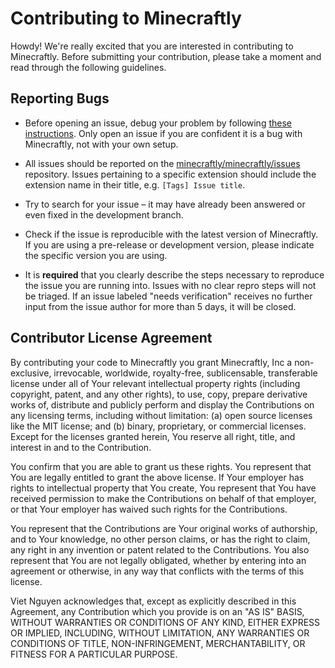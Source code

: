 # Contributing to Minecraftly

Howdy! We're really excited that you are interested in contributing to Minecraftly. Before submitting your contribution, please take a moment and read through the following guidelines.

## Reporting Bugs

- Before opening an issue, debug your problem by following [these instructions](https://github.com/minecraftly/minecraftly/wiki). Only open an issue if you are confident it is a bug with Minecraftly, not with your own setup.

- All issues should be reported on the [minecraftly/minecraftly/issues](https://github.com/minecraftly/minecraftly/issues) repository. Issues pertaining to a specific extension should include the extension name in their title, e.g. `[Tags] Issue title`.

- Try to search for your issue – it may have already been answered or even fixed in the development branch.

- Check if the issue is reproducible with the latest version of Minecraftly. If you are using a pre-release or development version, please indicate the specific version you are using.

- It is **required** that you clearly describe the steps necessary to reproduce the issue you are running into. Issues with no clear repro steps will not be triaged. If an issue labeled "needs verification" receives no further input from the issue author for more than 5 days, it will be closed.

## Contributor License Agreement

By contributing your code to Minecraftly you grant Minecraftly, Inc a non-exclusive, irrevocable, worldwide, royalty-free, sublicensable, transferable license under all of Your relevant intellectual property rights (including copyright, patent, and any other rights), to use, copy, prepare derivative works of, distribute and publicly perform and display the Contributions on any licensing terms, including without limitation: (a) open source licenses like the MIT license; and (b) binary, proprietary, or commercial licenses. Except for the licenses granted herein, You reserve all right, title, and interest in and to the Contribution.

You confirm that you are able to grant us these rights. You represent that You are legally entitled to grant the above license. If Your employer has rights to intellectual property that You create, You represent that You have received permission to make the Contributions on behalf of that employer, or that Your employer has waived such rights for the Contributions.

You represent that the Contributions are Your original works of authorship, and to Your knowledge, no other person claims, or has the right to claim, any right in any invention or patent related to the Contributions. You also represent that You are not legally obligated, whether by entering into an agreement or otherwise, in any way that conflicts with the terms of this license.

Viet Nguyen acknowledges that, except as explicitly described in this Agreement, any Contribution which you provide is on an "AS IS" BASIS, WITHOUT WARRANTIES OR CONDITIONS OF ANY KIND, EITHER EXPRESS OR IMPLIED, INCLUDING, WITHOUT LIMITATION, ANY WARRANTIES OR CONDITIONS OF TITLE, NON-INFRINGEMENT, MERCHANTABILITY, OR FITNESS FOR A PARTICULAR PURPOSE.

